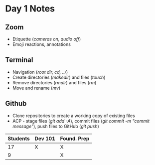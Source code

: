 # Day 1 Notes

## Zoom

- Etiquette (_cameras on, audio off_)
- Emoji reactions, annotations

## Terminal

- Navigation (_root dir, cd, ../_)
- Create directories (_makedir_) and files (_touch_)
- Remove directories (_rmdir_) and files (_rm_)
- Move and rename (_mv_)

## Github

- Clone repositories to create a working copy of existing files
- ACP - stage files (_git add -A_), commit files (_git commit -m "commit message"_), push files to GitHub (_git push_)

| Students | Dev 101 | Found. Prep |
| -------- | ------- | ----------- |
| 17       | X       | X           |
| 9        |         | X           |
